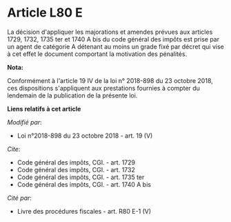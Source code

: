 # Article L80 E

La décision d'appliquer les majorations et amendes prévues aux articles 1729, 1732,
1735 ter et 1740 A bis du code général des impôts est prise par un agent de catégorie A détenant au moins un grade fixé par
décret qui vise à cet effet le document comportant la motivation des pénalités.

**Nota:**

Conformément à l'article 19 IV de la loi n° 2018-898 du 23 octobre 2018, ces dispositions s'appliquent aux prestations
fournies à compter du lendemain de la publication de la présente loi.

**Liens relatifs à cet article**

_Modifié par_:

  - Loi n°2018-898 du 23 octobre 2018 - art. 19 (V)

_Cite_:

  - Code général des impôts, CGI. - art. 1729
  - Code général des impôts, CGI. - art. 1732
  - Code général des impôts, CGI. - art. 1735 ter
  - Code général des impôts, CGI. - art. 1740 A bis

_Cité par_:

  - Livre des procédures fiscales - art. R80 E-1 (V)
